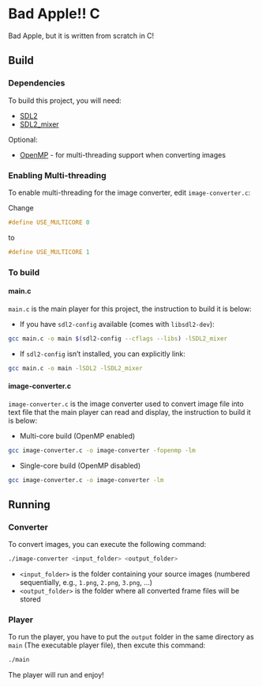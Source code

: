 
# Bad Apple!! C
Bad Apple, but it is written from scratch in C!

## Build
### Dependencies

To build this project, you will need:
- [SDL2](https://github.com/libsdl-org/SDL)
- [SDL2_mixer](https://github.com/libsdl-org/SDL_mixer)

Optional:

- [OpenMP](https://www.openmp.org) - for multi-threading support when converting images

### Enabling Multi-threading
To enable multi-threading for the image converter, edit `image-converter.c`:

Change

```C
#define USE_MULTICORE 0
```

to

```C
#define USE_MULTICORE 1
```

### To build
#### main.c
`main.c` is the main player for this project, the instruction to build it is below:

- If you have `sdl2-config` available (comes with `libsdl2-dev`):

```bash
gcc main.c -o main $(sdl2-config --cflags --libs) -lSDL2_mixer
```

- If `sdl2-config` isn’t installed, you can explicitly link:

```bash
gcc main.c -o main -lSDL2 -lSDL2_mixer
```

#### image-converter.c
`image-converter.c` is the image converter used to convert image file into text file that the main player can read and display, the instruction to build it is below:

- Multi-core build (OpenMP enabled)

```bash
gcc image-converter.c -o image-converter -fopenmp -lm
```

- Single-core build (OpenMP disabled)
```bash
gcc image-converter.c -o image-converter -lm
```

## Running
### Converter
To convert images, you can execute the following command:
```bash
./image-converter <input_folder> <output_folder>
``` 

- `<input_folder>` is the folder containing your source images (numbered sequentially, e.g., `1.png`, `2.png`, `3.png`, …)
- `<output_folder>` is the folder where all converted frame files will be stored

### Player
To run the player, you have to put the `output` folder in the same directory as `main` (The executable player file), then excute this command:

```bash
./main
```

The player will run and enjoy!
